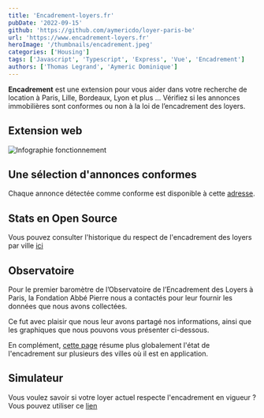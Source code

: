 ```yaml
---
title: 'Encadrement-loyers.fr'
pubDate: '2022-09-15'
github: 'https://github.com/aymericdo/loyer-paris-be'
url: 'https://www.encadrement-loyers.fr'
heroImage: '/thumbnails/encadrement.jpeg'
categories: ['Housing']
tags: ['Javascript', 'Typescript', 'Express', 'Vue', 'Encadrement']
authors: ['Thomas Legrand', 'Aymeric Dominique']
---
```


**Encadrement** est une extension pour vous aider dans votre recherche de location à Paris, Lille, Bordeaux, Lyon et plus ...
Vérifiez si les annonces immobilières sont conformes ou non à la loi de l’encadrement des loyers.

## Extension web

![Infographie fonctionnement](/project-images/encadrement/infographie_encadrement.webp 'Infographie fonctionnement')

## Une sélection d'annonces conformes

Chaque annonce détectée comme conforme est disponible à cette [adresse](https://selection.encadrement-loyers.fr/).

## Stats en Open Source

Vous pouvez consulter l'historique du respect de l'encadrement des loyers par ville [ici](https://encadrement-loyers.fr/stats)

## Observatoire

Pour le premier baromètre de l’Observatoire de l’Encadrement des Loyers à Paris, la Fondation Abbé Pierre nous a contactés pour leur fournir les données que nous avons collectées.

Ce fut avec plaisir que nous leur avons partagé nos informations, ainsi que les graphiques que nous pouvons vous présenter ci-dessous.

En complément, [cette page](https://encadrement-loyers.fr/observatoire) résume plus globalement l'état de l'encadrement sur plusieurs des villes où il est en application.

## Simulateur

Vous voulez savoir si votre loyer actuel respecte l'encadrement en vigueur ? Vous pouvez utiliser ce [lien](https://encadrement-loyers.fr/simulator)
